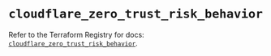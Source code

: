 # `cloudflare_zero_trust_risk_behavior`

Refer to the Terraform Registry for docs: [`cloudflare_zero_trust_risk_behavior`](https://registry.terraform.io/providers/cloudflare/cloudflare/5.5.0/docs/resources/zero_trust_risk_behavior).
